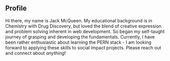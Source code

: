 ## Profile

Hi there, my name is Jack McQueen. My educational background is in Chemistry with Drug Discovery, but loved the blend of creative expression and problem solving inherent in web development. So began my self-taught journey of grasping and developing the fundamentals. Currently, I have been rather enthusiastic about learning the PERN stack - I am looking forward to applying these skills to social impact projects.  Please reach out and connect about *anything*!
